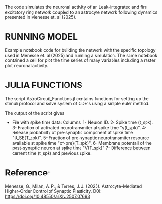 The code simulates the neuronal activity of an Leak-integrated and fire excitatory ring network coupled to an astrocyte network following dynamics presented in Menesse et. al (2025). 

# RUNNING MODEL

Example notebook code for building the network with the specific topology used in Menesse et. al (2025) and running a simulation.
The same notebook contained a cell for plot the time series of many variables including a raster plot neuronal activity.

# JULIA FUNCTIONS
The script AstroCircuit_Functions.jl contains functions for setting up the stimuli protocol and solve system of ODE's using a simple euler method.

The output of the script gives:
  - File with spike time data: 
    Columns:
    1- Neuron ID.
    2- Spike time (t_spk).
    3- Fraction of activated neurotransmiter at spike time "y(t_spk)".
    4- Release probabiilty of pre-synaptic component at spike time "U_SE(T_spk)".
    5- Fraction of pre-synaptic neurotransmiter resource available at spike time "x^{pre}(T_spk)".
    6- Membrane potentail of the post-synaptic neuron at spike time "V(T_spk)"
    7- Difference between current time (t_spk) and previous spike.

# Reference:
Menesse, G., Milan, A. P., & Torres, J. J. (2025). Astrocyte-Mediated Higher-Order Control of Synaptic Plasticity. DOI: https://doi.org/10.48550/arXiv.2507.07693
